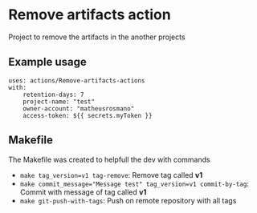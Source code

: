 # Remove artifacts action

Project to remove the artifacts in the another projects

## Example usage

```
uses: actions/Remove-artifacts-actions
with:
    retention-days: 7
    project-name: "test"
    owner-account: "matheusrosmano"
    access-token: ${{ secrets.myToken }}
```

## Makefile

The Makefile was created to helpfull the dev with commands

* `make tag_version=v1 tag-remove`: Remove tag called **v1**
* `make commit_message="Message test" tag_version=v1 commit-by-tag`: Commit with message of tag called **v1**
* `make git-push-with-tags`: Push on remote repository with all tags